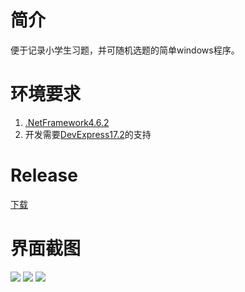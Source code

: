 # 简介
便于记录小学生习题，并可随机选题的简单windows程序。
# 环境要求
1. [.NetFramework4.6.2](https://dotnet.microsoft.com/download/dotnet-framework)
2. 开发需要[DevExpress17.2](https://www.devexpress.com)的支持
# Release
[下载](https://github.com/tigerwei209/TestCollection/releases)
# 界面截图
![](https://user-images.githubusercontent.com/5524525/58305813-03dd3400-7e2c-11e9-8b0b-991f8c48ea8b.png)
![](https://user-images.githubusercontent.com/5524525/58305815-03dd3400-7e2c-11e9-8704-1a82cc0c8d27.png)
![](https://user-images.githubusercontent.com/5524525/58305817-03dd3400-7e2c-11e9-887d-0db8459d3b50.png)
